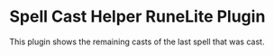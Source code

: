 # Spell Cast Helper RuneLite Plugin
This plugin shows the remaining casts of the last spell that was cast. 